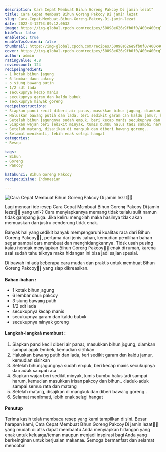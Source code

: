 ```yaml
---
description: Cara Cepat Membuat Bihun Goreng Pakcoy Di jamin lezat"
title: Cara Cepat Membuat Bihun Goreng Pakcoy Di jamin lezat
slug: Cara-Cepat-Membuat-Bihun-Goreng-Pakcoy-Di-jamin-lezat
date: 2022-3-12T03:09:12.063Z
image: https://img-global.cpcdn.com/recipes/50098e626e9fb0f0/400x400cq70/photo.jpg
hideToc: false
enableToc: true
enableTocContent: false
thumbnail: https://img-global.cpcdn.com/recipes/50098e626e9fb0f0/400x400cq70/photo.jpg
cover: https://img-global.cpcdn.com/recipes/50098e626e9fb0f0/400x400cq70/photo.jpg
author: admin
ratingvalue: 4.8
reviewcount: 124
recipeingredient:
- 1 kotak bihun jagung
- 6 lembar daun pakcoy
- 3 siung bawang putih
- 1/2 sdt lada
- secukupnya kecap manis
- secukupnya garam dan kaldu bubuk
- secukupnya minyak goreng
recipeinstructions:
- Siapkan panci kecil diberi air panas, masukkan bihun jagung, diamkan sampai agak lembek, kemudian sisihkan
- Haluskan bawang putih dan lada, beri sedikit garam dan kaldu jamur, kemudian sisihkan
- Setelah bihun jagungnya sudah empuk, beri kecap manis secukupnya dan aduk sampai rata
- Siapkan wajan beri sedikit minyak, tumis bumbu halus tadi sampai harum, kemudian masukkan irisan pakcoy dan bihun.. diaduk-aduk sampai semua rata dan matang
- Setelah matang, disajikan di mangkuk dan diberi bawang goreng..
- Selamat menikmati, lebih enak selagi hangat
categories:
- Resep

tags:
- Bihun
- Goreng
- Pakcoy

katakunci: Bihun Goreng Pakcoy
recipecuisine: Indonesian

---
```


![Cara Cepat Membuat Bihun Goreng Pakcoy Di jamin lezat👩‍🍳](https://img-global.cpcdn.com/recipes/50098e626e9fb0f0/400x400cq70/photo.jpg)

Lagi mencari ide resep Cara Cepat Membuat Bihun Goreng Pakcoy Di jamin lezat👩‍🍳 yang unik? Cara menyiapkannya memang tidak terlalu sulit namun tidak gampang juga. Jika keliru mengolah maka hasilnya tidak akan memuaskan dan justru cenderung tidak enak.

Banyak hal yang sedikit banyak mempengaruhi kualitas rasa dari Bihun Goreng Pakcoy👩‍🍳, pertama dari jenis bahan, kemudian pemilihan bahan segar sampai cara membuat dan menghidangkannya. Tidak usah pusing kalau hendak menyiapkan Bihun Goreng Pakcoy👩‍🍳 enak di rumah, karena asal sudah tahu triknya maka hidangan ini bisa jadi sajian spesial.

Di bawah ini ada beberapa cara mudah dan praktis untuk membuat Bihun Goreng Pakcoy👩‍🍳 yang siap dikreasikan.

<!--inarticleads1-->

#### Bahan-bahan :

- 1 kotak bihun jagung
- 6 lembar daun pakcoy
- 3 siung bawang putih
- 1/2 sdt lada
- secukupnya kecap manis
- secukupnya garam dan kaldu bubuk
- secukupnya minyak goreng

<!--inarticleads2-->

#### Langkah-langkah membuat :

1. Siapkan panci kecil diberi air panas, masukkan bihun jagung, diamkan sampai agak lembek, kemudian sisihkan
1. Haluskan bawang putih dan lada, beri sedikit garam dan kaldu jamur, kemudian sisihkan
1. Setelah bihun jagungnya sudah empuk, beri kecap manis secukupnya dan aduk sampai rata
1. Siapkan wajan beri sedikit minyak, tumis bumbu halus tadi sampai harum, kemudian masukkan irisan pakcoy dan bihun.. diaduk-aduk sampai semua rata dan matang
1. Setelah matang, disajikan di mangkuk dan diberi bawang goreng..
1. Selamat menikmati, lebih enak selagi hangat

#### Penutup

Terima kasih telah membaca resep yang kami tampilkan di sini. Besar harapan kami, Cara Cepat Membuat Bihun Goreng Pakcoy Di jamin lezat👩‍🍳 yang mudah di atas dapat membantu Anda menyiapkan hidangan yang enak untuk keluarga/teman maupun menjadi inspirasi bagi Anda yang berkeinginan untuk berjualan makanan. Semoga bermanfaat dan selamat mencoba!